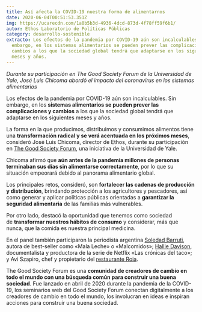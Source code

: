 ```yaml
---
title: Así afecta la COVID-19 nuestra forma de alimentarnos
date: 2020-06-04T00:51:53.351Z
img: https://ucarecdn.com/1a0b5b3d-4936-4dcd-873d-4f78ff59f6b1/
autor: Ethos Laboratorio de Políticas Públicas
category: desarrollo-sostenible
extracto: Los efectos de la pandemia por COVID-19 aún son incalculables. Sin
  embargo, en los sistemas alimentarios se pueden prever las complicaciones y
  cambios a los que la sociedad global tendrá que adaptarse en los siguientes
  meses y años.
---
```

*Durante su participación en The Good Society Forum de la Universidad de Yale, José Luis Chicoma abordó el impacto del coronavirus en los sistemas alimentarios* 

Los efectos de la pandemia por COVID-19 aún son incalculables. Sin embargo, en los **sistemas alimentarios se pueden prever las complicaciones y cambios** a los que la sociedad global tendrá que adaptarse en los siguientes meses y años. 

La forma en la que producimos, distribuimos y consumimos alimentos tiene una **transformación radical y se verá acentuada en los próximos meses**, consideró José Luis Chicoma, director de Ethos, durante su participación en [The Good Society Forum](https://macmillan.yale.edu/event/good-society-forum-will-coronavirus-change-future-food), una iniciativa de la Universidad de Yale. 

Chicoma afirmó que **aún antes de la pandemia millones de personas terminaban sus días sin alimentarse correctamente**, por lo que su situación empeorará debido al panorama alimentario global.

Los principales retos, consideró, son **fortalecer las cadenas de producción y distribución**, brindando protección a los agricultores y pescadores, así como generar y aplicar políticas públicas orientadas a **garantizar la seguridad alimentaria** de las familias más vulnerables. 

Por otro lado, destacó la oportunidad que tenemos como sociedad de **transformar nuestros hábitos de consumo** y considerar, más que nunca, que la comida es nuestra principal medicina.

En el panel también participaron la periodista argentina [Soledad Barruti](https://twitter.com/solebarruti?lang=es), autora de best-seller como «Mala Leche» o «Malcomidos»; [Hallie Davison](https://twitter.com/ahhyeahhd?lang=es), documentalista y productora de la serie de Netflix «Las crónicas del taco»; y Avi Szapiro, chef y propietario del [restaurante Roia](https://twitter.com/RoiaRestaurant).

The Good Society Forum es una **comunidad de creadores de cambio en todo el mundo con una búsqueda común para construir una buena sociedad**. Fue lanzado en abril de 2020 durante la pandemia de la COVID-19, los seminarios web del Good Society Forum conectan digitalmente a los creadores de cambio en todo el mundo, los involucran en ideas e inspiran acciones para construir una buena sociedad.